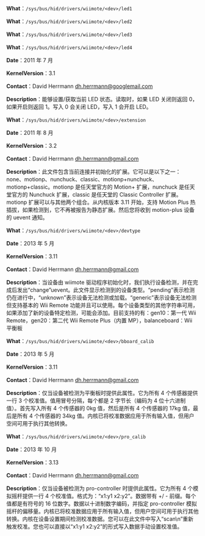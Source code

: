**What**：`/sys/bus/hid/drivers/wiimote/<dev>/led1`

**What**：`/sys/bus/hid/drivers/wiimote/<dev>/led2`

**What**：`/sys/bus/hid/drivers/wiimote/<dev>/led3`

**What**：`/sys/bus/hid/drivers/wiimote/<dev>/led4`

**Date**：2011 年 7 月

**KernelVersion**：3.1

**Contact**：David Herrmann <dh.herrmann@googlemail.com>

**Description**：能够设置/获取当前 LED 状态。读取时，如果 LED 关闭则返回 0，如果开启则返回 1。写入 0 会关闭 LED，写入 1 会开启 LED。

**What**：`/sys/bus/hid/drivers/wiimote/<dev>/extension`

**Date**：2011 年 8 月

**KernelVersion**：3.2

**Contact**：David Herrmann <dh.herrmann@gmail.com>

**Description**：此文件包含当前连接并初始化的扩展。它可以是以下之一：none、motionp、nunchuck、classic、motionp+nunchuck、motionp+classic。motionp 是任天堂官方的 Motion+ 扩展，nunchuck 是任天堂官方的 Nunchuck 扩展，classic 是任天堂的 Classic Controller 扩展。motionp 扩展可以与其他两个组合。从内核版本 3.11 开始，支持 Motion Plus 热插拔，如果检测到，它不再被报告为静态扩展。然后您将收到 motion-plus 设备的 uevent 通知。

**What**：`/sys/bus/hid/drivers/wiimote/<dev>/devtype`

**Date**：2013 年 5 月

**KernelVersion**：3.11

**Contact**：David Herrmann <dh.herrmann@gmail.com>

**Description**：当设备由 wiimote 驱动程序初始化时，我们执行设备检测，并在完成后发出“change”uevent。此文件显示检测到的设备类型。“pending”表示检测仍在进行中，“unknown”表示设备无法检测或加载。“generic”表示设备无法检测但支持基本的 Wii Remote 功能并且可以使用。每个设备类型的其他字符串可用，如果添加了新的设备特定检测，可能会添加。目前支持的有：gen10：第一代 Wii Remote，gen20：第二代 Wii Remote Plus（内置 MP），balanceboard：Wii 平衡板

**What**：`/sys/bus/hid/drivers/wiimote/<dev>/bboard_calib`

**Date**：2013 年 5 月

**KernelVersion**：3.11

**Contact**：David Herrmann <dh.herrmann@gmail.com>

**Description**：仅当设备被检测为平衡板时提供此属性。它为所有 4 个传感器提供一行 3 个校准值。值用冒号分隔，每个都是 2 字节长（编码为 4 位十六进制值）。首先写入所有 4 个传感器的 0kg 值，然后是所有 4 个传感器的 17kg 值，最后是所有 4 个传感器的 34kg 值。内核已将校准数据应用于所有输入值，但用户空间可用于执行其他转换。

**What**：`/sys/bus/hid/drivers/wiimote/<dev>/pro_calib`

**Date**：2013 年 10 月

**KernelVersion**：3.13

**Contact**：David Herrmann <dh.herrmann@gmail.com>

**Description**：仅当设备被检测为 pro-controller 时提供此属性。它为所有 4 个模拟摇杆提供一行 4 个校准值。格式为：“x1:y1 x2:y2”。数据带有 +/ - 前缀。每个值都是有符号的 16 位数字。数据以十进制数字编码，并指定 pro-controller 模拟摇杆的偏移量。内核已将校准数据应用于所有输入值，但用户空间可用于执行其他转换。内核在设备设置期间检测校准数据。您可以在此文件中写入“scan\n”重新触发校准。您也可以直接以“x1:y1 x2:y2”的形式写入数据手动设置校准值。 